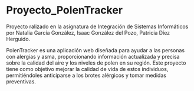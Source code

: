 # Proyecto_PolenTracker
Proyecto ralizado en la asignatura de Integración de Sistemas Informáticos por Natalia García González, Isaac González del Pozo, Patricia Díez Herguido.

PolenTracker es una aplicación web diseñada para ayudar a las personas con alergias y asma, proporcionando información actualizada y precisa sobre la calidad del aire y los niveles de polen en su región. Este proyecto tiene como objetivo mejorar la calidad de vida de estos individuos, permitiéndoles anticiparse a los brotes alérgicos y tomar medidas preventivas.
